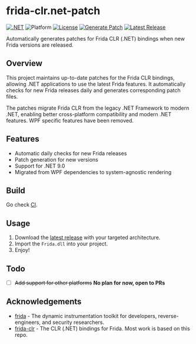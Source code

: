 # frida-clr.net-patch

[![.NET](https://img.shields.io/badge/.NET-9.0-blue.svg)](https://dotnet.microsoft.com/download/dotnet/9.0)
![Platform](https://img.shields.io/badge/Support%20Platform-Windows-blue.svg)
[![License](https://img.shields.io/badge/License-wxWidgets-blue.svg)](https://github.com/sht2017/frida-clr.net-patch/blob/main/COPYING)
[![Generate Patch](https://github.com/sht2017/frida-clr.net-patch/actions/workflows/CI.yaml/badge.svg)](https://github.com/sht2017/frida-clr.net-patch/actions/workflows/CI.yaml)
[![Latest Release](https://img.shields.io/github/v/release/sht2017/frida-clr.net)](https://github.com/sht2017/frida-clr.net/releases/latest)

Automatically generates patches for Frida CLR (.NET) bindings when new Frida versions are released.

## Overview

This project maintains up-to-date patches for the Frida CLR bindings, allowing .NET applications to use the latest Frida features. It automatically checks for new Frida releases daily and generates corresponding patch files.

The patches migrate Frida CLR from the legacy .NET Framework to modern .NET, enabling better cross-platform compatibility and modern .NET features. WPF specific features have been removed.

## Features

- Automatic daily checks for new Frida releases
- Patch generation for new versions
- Support for .NET 9.0
- Migrated from WPF dependencies to system-agnostic rendering

## Build

Go check [CI](https://github.com/sht2017/frida-clr.net/blob/main/.github/workflows/CI.yml).

## Usage
1. Download the [latest release](https://github.com/sht2017/frida-clr.net/releases/latest) with your targeted architecture.
2. Import the `Frida.dll` into your project.
3. Enjoy!

## Todo
- [ ] ~~Add support for other platforms~~ **No plan for now, open to PRs**

## Acknowledgements
- [frida](https://frida.re/) - The dynamic instrumentation toolkit for developers, reverse-engineers, and security researchers.
- [frida-clr](https://github.com/frida/frida-clr) - The CLR (.NET) bindings for Frida. Most work is based on this repo.